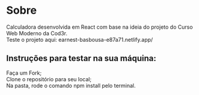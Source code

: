 
<h1>Sobre</h1>
Calculadora desenvolvida em React com base na ideia do projeto do Curso Web Moderno da Cod3r.</br>
Teste o projeto aqui: earnest-basbousa-e87a71.netlify.app/

<h2>Instruções para testar na sua máquina:</h2>
Faça um Fork;</br>
Clone o repositório para seu local;</br>
Na pasta, rode o comando npm install pelo terminal.

